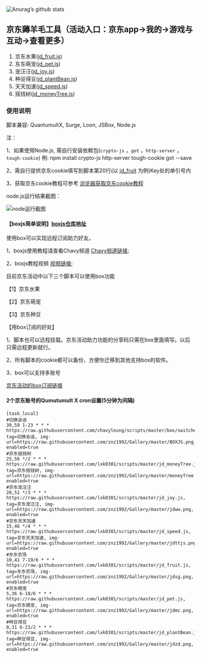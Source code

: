 ![Anurag’s github stats](https://github-readme-stats.vercel.app/api?username=lxk0301&show_icons=true&theme=merko)

## 京东薅羊毛工具（活动入口：京东app->我的->游戏与互动->查看更多）

1.  京东水果([jd_fruit.js](https://raw.githubusercontent.com/lxk0301/scripts/master/jd_fruit.js))
2.  东东萌宠([jd_pet.js](https://raw.githubusercontent.com/lxk0301/scripts/master/jd_pet.js))
3.  宠汪汪([jd_joy.js](https://raw.githubusercontent.com/lxk0301/scripts/master/jd_joy.js))
4.  种豆得豆([jd_plantBean.js](https://raw.githubusercontent.com/lxk0301/scripts/master/jd_plantBean.js))
5.  天天加速([jd_speed.js](https://raw.githubusercontent.com/lxk0301/scripts/master/jd_speed.js))
6.  摇钱树([jd_moneyTree.js](https://raw.githubusercontent.com/lxk0301/scripts/master/jd_moneyTree.js))

### 使用说明

脚本兼容: QuantumultX, Surge, Loon, JSBox, Node.js 

注：

1、如果使用Node.js, 需自行安装依赖包(`crypto-js` ，`got` ，`http-server` ， `tough-cookie`) 例: npm install crypto-js http-server tough-cookie got --save
   
2、需自行提供京东cookie填写到脚本第20行(以 [jd_fruit](https://github.com/lxk0301/scripts/blob/master/jd_fruit.js) 为例)Key处的单引号内
   
3、获取京东cookie教程可参考 [浏览器获取京东cookie教程](https://shimo.im/docs/CTwhjpG6ydvC3qJJ/)

node.js运行结果截图：

![node运行截图](https://images.gitee.com/uploads/images/2020/0721/100942_fec635e9_938321.png "屏幕截图.png")
   
#### 【boxjs简单说明】[boxjs仓库地址](https://github.com/chavyleung/scripts/)

使用box可以实现远程订阅助力好友。

1、boxjs使用教程请查看Chavy频道 [Chavy频道链接](https://t.me/chavyscripts);

2、boxjs教程视频 [视频链接](https://youtu.be/eIpBrRxiy0w);

目前京东活动中以下三个脚本可以使用box功能

【1】京东水果

【2】京东萌宠

【3】京东种豆

【用box订阅的好处】

 1、脚本也可以远程挂载。京东活动助力功能的分享码只需在box里面填写。以后只需远程更新就行。

 2、所有脚本的cookie都可以备份，方便你迁移到其他支持box的软件。

 3、box可以支持多账号
 
 [京东活动的box订阅链接](https://raw.githubusercontent.com/lxk0301/scripts/master/lxk0301.boxjs.json)

#### 2个京东账号的Qumutumult X cron设置(5分钟为间隔)

```
[task_local]
#切换会话
30,59 1-23 * * * https://raw.githubusercontent.com/chavyleung/scripts/master/box/switcher/box.switcher.js, tag=切换会话, img-url=https://raw.githubusercontent.com/znz1992/Gallery/master/BOXJS.png, enabled=true
#京东摇钱树
25,56 */2 * * * https://raw.githubusercontent.com/lxk0301/scripts/master/jd_moneyTree.js, tag=京东摇钱树, img-url=https://raw.githubusercontent.com/znz1992/Gallery/master/moneyTree.png, enabled=true
#京东宠汪汪
20,51 */3 * * * https://raw.githubusercontent.com/lxk0301/scripts/master/jd_joy.js, tag=京东宠汪汪, img-url=https://raw.githubusercontent.com/znz1992/Gallery/master/jdww.png, enabled=true
#京东天天加速
15,46 */4 * * * https://raw.githubusercontent.com/lxk0301/scripts/master/jd_speed.js, tag=京东天天加速, img-url=https://raw.githubusercontent.com/znz1992/Gallery/master/jdttjs.png, enabled=true
#东东农场
10,41 7-19/6 * * * https://raw.githubusercontent.com/lxk0301/scripts/master/jd_fruit.js, tag=东东农场, img-url=https://raw.githubusercontent.com/znz1992/Gallery/master/jdsg.png, enabled=true
#京东萌宠
5,36 6-18/6 * * * https://raw.githubusercontent.com/lxk0301/scripts/master/jd_pet.js, tag=京东萌宠, img-url=https://raw.githubusercontent.com/znz1992/Gallery/master/jdmc.png, enabled=true
#种豆得豆
0,31 6-23/2 * * * https://raw.githubusercontent.com/lxk0301/scripts/master/jd_plantBean.js, tag=种豆得豆, img-url=https://raw.githubusercontent.com/znz1992/Gallery/master/jdzd.png, enabled=true
```
